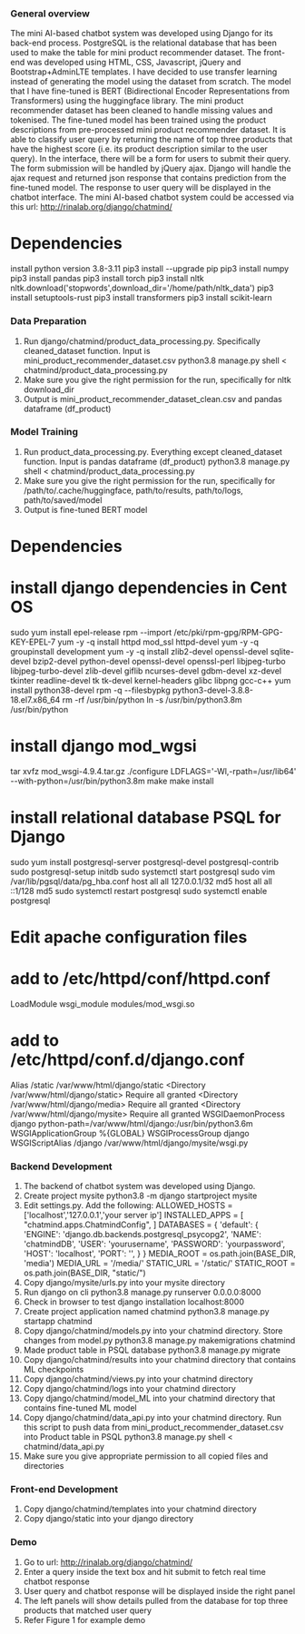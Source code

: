 ### General overview ###

The mini AI-based chatbot system was developed using Django for its back-end process. PostgreSQL is the relational database that has been used to make the table for mini product recommender dataset. The front-end was developed using HTML, CSS, Javascript, jQuery and Bootstrap+AdminLTE templates. I have decided to use transfer learning instead of generating the model using the dataset from scratch. The model that I have fine-tuned is BERT (Bidirectional Encoder Representations from Transformers) using the huggingface library. The mini product recommender dataset has been cleaned to handle missing values and tokenised. The fine-tuned model has been trained using the product descriptions from pre-processed  mini product recommender dataset. It is able to classify user query by returning the name of top three products that have the highest score (i.e. its product description similar to the user query). In the interface, there will be a form for users to submit their query. The form submission will be handled by jQuery ajax. Django will handle the ajax request and returned json response that contains prediction from the fine-tuned model. The response to user query will be displayed in the chatbot interface. The mini AI-based chatbot system could be accessed via this url:
http://rinalab.org/django/chatmind/

# Dependencies #

install python version 3.8-3.11
pip3 install --upgrade pip
pip3 install numpy
pip3 install pandas
pip3 install torch
pip3 install nltk
nltk.download('stopwords',download_dir='/home/path/nltk_data')
pip3 install setuptools-rust
pip3 install transformers
pip3 install scikit-learn

### Data Preparation ###

1. Run django/chatmind/product_data_processing.py. Specifically cleaned_dataset function. Input is mini_product_recommender_dataset.csv
python3.8 manage.py shell < chatmind/product_data_processing.py
2. Make sure you give the right permission for the run, specifically for nltk download_dir
3. Output is mini_product_recommender_dataset_clean.csv and pandas dataframe (df_product)

### Model Training ###

1. Run product_data_processing.py. Everything except cleaned_dataset function. Input is pandas dataframe (df_product)
python3.8 manage.py shell < chatmind/product_data_processing.py
2. Make sure you give the right permission for the run, specifically for /path/to/.cache/huggingface, path/to/results, path/to/logs, path/to/saved/model
3. Output is fine-tuned BERT model

# Dependencies #

# install django dependencies in Cent OS
sudo yum install epel-release
rpm --import /etc/pki/rpm-gpg/RPM-GPG-KEY-EPEL-7
yum -y -q install httpd mod_ssl httpd-devel
yum -y -q groupinstall development
yum -y -q install zlib2-devel openssl-devel sqlite-devel bzip2-devel python-devel openssl-devel openssl-perl libjpeg-turbo libjpeg-turbo-devel zlib-devel giflib ncurses-devel gdbm-devel xz-devel tkinter readline-devel tk tk-devel kernel-headers glibc libpng gcc-c++
yum install python38-devel
rpm -q --filesbypkg python3-devel-3.8.8-18.el7.x86_64
rm -rf /usr/bin/python
ln -s /usr/bin/python3.8m /usr/bin/python
# install django mod_wgsi
tar xvfz mod_wsgi-4.9.4.tar.gz
./configure LDFLAGS='-Wl,-rpath=/usr/lib64' --with-python=/usr/bin/python3.8m
make
make install
# install relational database PSQL for Django
sudo yum install postgresql-server postgresql-devel postgresql-contrib
sudo postgresql-setup initdb
sudo systemctl start postgresql
sudo vim /var/lib/pgsql/data/pg_hba.conf
host    all             all             127.0.0.1/32            md5
host    all             all             ::1/128                 md5
sudo systemctl restart postgresql
sudo systemctl enable postgresql

# Edit apache configuration files #

# add to /etc/httpd/conf/httpd.conf
LoadModule wsgi_module modules/mod_wsgi.so
# add to /etc/httpd/conf.d/django.conf
Alias /static /var/www/html/django/static
<Directory /var/www/html/django/static>
    Require all granted
</Directory>
<Directory /var/www/html/django/media>
    Require all granted
</Directory>
<Directory /var/www/html/django/mysite>
    <Files wsgi.py>
        Require all granted
    </Files>
</Directory>
WSGIDaemonProcess django python-path=/var/www/html/django:/usr/bin/python3.6m
WSGIApplicationGroup %{GLOBAL}
WSGIProcessGroup django
WSGIScriptAlias /django /var/www/html/django/mysite/wsgi.py

### Backend Development ###

1. The backend of chatbot system was developed using Django.
2. Create project mysite
python3.8 -m django startproject mysite
3. Edit settings.py. Add the following:
ALLOWED_HOSTS = ['localhost','127.0.0.1','your server ip']
INSTALLED_APPS = [
    "chatmind.apps.ChatmindConfig",
]
DATABASES = {
    'default': {
        'ENGINE': 'django.db.backends.postgresql_psycopg2',
        'NAME': 'chatmindDB',
        'USER': 'yourusername',
        'PASSWORD': 'yourpassword',
        'HOST': 'localhost',
        'PORT': '',
    }
}
MEDIA_ROOT = os.path.join(BASE_DIR, 'media')
MEDIA_URL = '/media/'
STATIC_URL = '/static/'
STATIC_ROOT = os.path.join(BASE_DIR, "static/")
4. Copy django/mysite/urls.py into your mysite directory
5. Run django on cli
python3.8 manage.py runserver 0.0.0.0:8000
6. Check in browser to test django installation
localhost:8000
7. Create project application named chatmind
python3.8 manage.py startapp chatmind
8. Copy django/chatmind/models.py into your chatmind directory. Store changes from model.py
python3.8 manage.py makemigrations chatmind
9. Made product table in PSQL database
python3.8 manage.py migrate
10. Copy django/chatmind/results into your chatmind directory that contains ML checkpoints
11. Copy django/chatmind/views.py into your chatmind directory
12. Copy django/chatmind/logs into your chatmind directory
13. Copy django/chatmind/model_ML into your chatmind directory that contains fine-tuned ML model
14. Copy django/chatmind/data_api.py into your chatmind directory. Run this script to push data from mini_product_recommender_dataset.csv into Product table in PSQL
python3.8 manage.py shell < chatmind/data_api.py
15. Make sure you give appropriate permission to all copied files and directories

### Front-end Development ###

1. Copy django/chatmind/templates into your chatmind directory
2. Copy django/static into your django directory

### Demo ###

1. Go to url: http://rinalab.org/django/chatmind/
2. Enter a query inside the text box and hit submit to fetch real time chatbot response
3. User query and chatbot response will be displayed inside the right panel
4. The left panels will show details pulled from the database for top three products that matched user query
5. Refer Figure 1 for example demo





